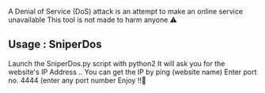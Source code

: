 A Denial of Service (DoS) attack is an attempt to make an online service unavailable
     This tool is not made to harm anyone ⚠️

Usage : SniperDos
--------------------------------------------------
Launch the SniperDos.py script with python2
It will ask you for the website's IP Address ..
You can get the IP by ping (website name)
Enter port no. 4444 (enter any port number 
Enjoy !!🌸
